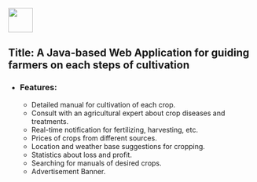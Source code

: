 <a href="https://agrivio.herokuapp.com/index"><img src="https://agrivio.herokuapp.com/assets/img/agrivio-1.png" height="50"></a>

## Title:  A Java-based Web Application for guiding farmers on each steps of cultivation
- ### Features:
  - Detailed manual for cultivation of each crop.
  - Consult with an agricultural expert about crop diseases and treatments.
  - Real-time notification for fertilizing, harvesting, etc.
  - Prices of crops from different sources.
  - Location and weather base suggestions for cropping.
  - Statistics about loss and profit.
  - Searching for manuals of desired crops.
  - Advertisement Banner. 
